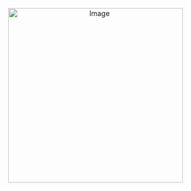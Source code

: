 <p align="center">
  <img src="https://i.pinimg.com/originals/50/da/8c/50da8c44ba216bd8d5c20992bc8ce939.gif" alt="Image" style="width: 348px; display: block; margin: 0 auto;" />
</p>
